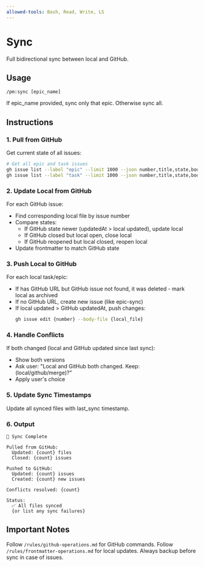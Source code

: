 ```yaml
---
allowed-tools: Bash, Read, Write, LS
---
```


# Sync

Full bidirectional sync between local and GitHub.

## Usage
```
/pm:sync [epic_name]
```

If epic_name provided, sync only that epic. Otherwise sync all.

## Instructions

### 1. Pull from GitHub

Get current state of all issues:
```bash
# Get all epic and task issues
gh issue list --label "epic" --limit 1000 --json number,title,state,body,labels,updatedAt
gh issue list --label "task" --limit 1000 --json number,title,state,body,labels,updatedAt
```

### 2. Update Local from GitHub

For each GitHub issue:
- Find corresponding local file by issue number
- Compare states:
  - If GitHub state newer (updatedAt > local updated), update local
  - If GitHub closed but local open, close local
  - If GitHub reopened but local closed, reopen local
- Update frontmatter to match GitHub state

### 3. Push Local to GitHub

For each local task/epic:
- If has GitHub URL but GitHub issue not found, it was deleted - mark local as archived
- If no GitHub URL, create new issue (like epic-sync)
- If local updated > GitHub updatedAt, push changes:
  ```bash
  gh issue edit {number} --body-file {local_file}
  ```

### 4. Handle Conflicts

If both changed (local and GitHub updated since last sync):
- Show both versions
- Ask user: "Local and GitHub both changed. Keep: (local/github/merge)?"
- Apply user's choice

### 5. Update Sync Timestamps

Update all synced files with last_sync timestamp.

### 6. Output

```
🔄 Sync Complete

Pulled from GitHub:
  Updated: {count} files
  Closed: {count} issues
  
Pushed to GitHub:
  Updated: {count} issues
  Created: {count} new issues
  
Conflicts resolved: {count}

Status:
  ✅ All files synced
  {or list any sync failures}
```

## Important Notes

Follow `/rules/github-operations.md` for GitHub commands.
Follow `/rules/frontmatter-operations.md` for local updates.
Always backup before sync in case of issues.
